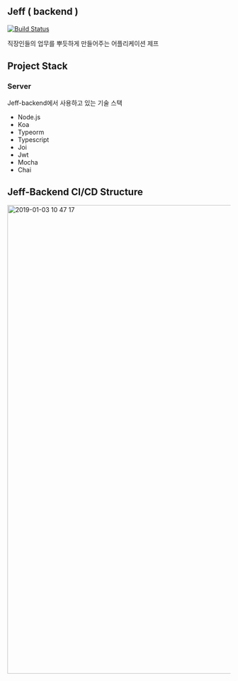 ## Jeff ( backend )

[![Build Status](https://travis-ci.com/jeffchoi72/jeff-backend.svg?token=o4yz3crNnp2xHUSU9Vwq&branch=master)](https://travis-ci.com/jeffchoi72/jeff-backend)

직장인들의 업무를 뿌듯하게 만들어주는 어플리케이션 제프

## Project Stack

### Server

Jeff-backend에서 사용하고 있는 기술 스택

- Node.js
- Koa
- Typeorm
- Typescript
- Joi
- Jwt
- Mocha
- Chai



## Jeff-Backend CI/CD Structure

<img width="1057" alt="2019-01-03 10 47 17" src="https://user-images.githubusercontent.com/26565116/50640903-a134ea00-0fa9-11e9-9faf-1a5155515958.png">